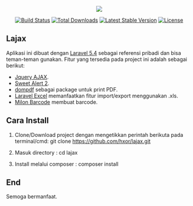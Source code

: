 <p align="center"><img src="https://laravel.com/assets/img/components/logo-laravel.svg"></p>

<p align="center">
<a href="https://travis-ci.org/laravel/framework"><img src="https://travis-ci.org/laravel/framework.svg" alt="Build Status"></a>
<a href="https://packagist.org/packages/laravel/framework"><img src="https://poser.pugx.org/laravel/framework/d/total.svg" alt="Total Downloads"></a>
<a href="https://packagist.org/packages/laravel/framework"><img src="https://poser.pugx.org/laravel/framework/v/stable.svg" alt="Latest Stable Version"></a>
<a href="https://packagist.org/packages/laravel/framework"><img src="https://poser.pugx.org/laravel/framework/license.svg" alt="License"></a>
</p>

## Lajax

Aplikasi ini dibuat dengan [Laravel 5.4](laravel.com) sebagai referensi pribadi dan bisa teman-teman gunakan. Fitur yang tersedia pada project ini adalah sebagai berikut:

- [Jquery AJAX](jquery.com).
- [Sweet Alert 2](https://github.com/limonte/sweetalert2).
- [dompdf](https://github.com/dompdf/dompdf) sebagai package untuk print PDF.
- [Laravel Excel](https://github.com/Maatwebsite/Laravel-Excel) memanfaatkan fitur import/export menggunakan .xls.
- [Milon Barcode](https://github.com/milon/barcode) membuat barcode.

## Cara Install
1. Clone/Download project dengan mengetikkan perintah berikuta pada terminal/cmd: 
git clone https://github.com/hxor/lajax.git

2. Masuk directory : cd lajax

3. Install melalui composer : composer install

## End
Semoga bermanfaat.
